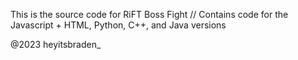 This is the source code for RiFT Boss Fight // Contains code for the Javascript + HTML, Python, C++, and Java versions


@2023 heyitsbraden_
